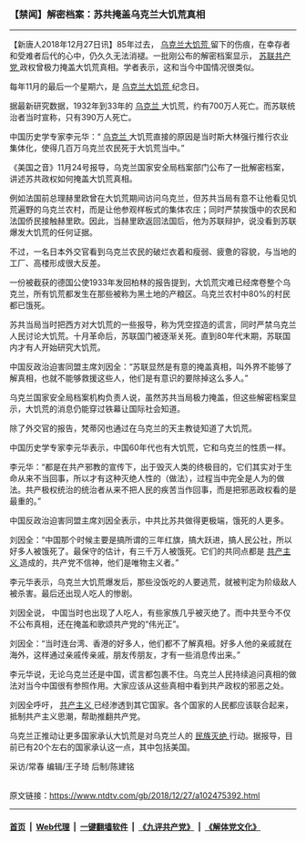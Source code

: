 ### 【禁闻】解密档案：苏共掩盖乌克兰大饥荒真相
------------------------

<div class="post_content">
 <p>
  【新唐人2018年12月27日讯】85年过去，
  <a href="https://www.ntdtv.com/gb/乌克兰大饥荒.htm">
   乌克兰大饥荒
  </a>
  留下的伤痕，在幸存者和受难者后代的心中，仍久久无法消褪。一批刚公布的解密档案显示，
  <a href="https://www.ntdtv.com/gb/苏联共产党.htm">
   苏联共产党
  </a>
  政权曾极力掩盖大饥荒真相。学者表示，这和当今中国情况很类似。
 </p>
 <p>
  每年11月的最后一个星期六，是
  <a href="https://www.ntdtv.com/gb/乌克兰大饥荒.htm">
   乌克兰大饥荒
  </a>
  纪念日。
 </p>
 <p>
  据最新研究数据，1932年到33年的
  <a href="https://www.ntdtv.com/gb/乌克兰.htm">
   乌克兰
  </a>
  大饥荒，约有700万人死亡。而苏联统治者当时宣称，只有390万人死亡。
 </p>
 <p>
  中国历史学专家李元华：“
  <a href="https://www.ntdtv.com/gb/乌克兰.htm">
   乌克兰
  </a>
  大饥荒直接的原因是当时斯大林强行推行农业集体化，使得几百万乌克兰农民死于大饥荒当中。”
 </p>
 <p>
  《美国之音》11月24号报导，乌克兰国家安全局档案部门公布了一批解密档案，讲述苏共政权如何掩盖大饥荒真相。
 </p>
 <p>
  例如法国前总理赫里欧曾在大饥荒期间访问乌克兰，但苏共当局有意不让他看见饥荒遍野的乌克兰农村，而是让他参观样板式的集体农庄；同时严禁挨饿中的农民和法国侨民接触赫里欧。因此，当赫里欧返回法国后，他为苏联辩护，说没看到苏联爆发大饥荒的任何证据。
 </p>
 <p>
  不过，一名日本外交官看到乌克兰农民的破烂衣着和瘦弱、疲惫的容貌，与当地的工厂、高楼形成很大反差。
 </p>
 <p>
  一份被截获的德国公使1933年发回柏林的报告提到，大饥荒灾难已经席卷整个乌克兰，所有饥荒都发生在那些被称为黑土地的产粮区。乌克兰农村中80%的村民都已饿死。
 </p>
 <p>
  苏共当局当时把西方对大饥荒的一些报导，称为凭空捏造的谎言，同时严禁乌克兰人民讨论大饥荒。十月革命后，苏联国门被逐渐关死。直到80年代末期，苏联国内才有人开始研究大饥荒。
 </p>
 <p>
  中国反政治迫害同盟主席刘因全：“苏联显然是有意的掩盖真相，叫外界不能够了解真相，也就不能够救援这些人，他们是有意识的要除掉这么多人。”
 </p>
 <p>
  乌克兰国家安全局档案机构负责人说，虽然苏共当局极力掩盖，但这些解密档案显示，大饥荒的消息仍能穿过铁幕让国际社会知道。
 </p>
 <p>
  除了外交官的报告，梵蒂冈也通过在乌克兰的天主教徒知道了大饥荒。
 </p>
 <p>
  中国历史学专家李元华表示，中国60年代也有大饥荒，它和乌克兰的性质一样。
 </p>
 <p>
  李元华：“都是在共产邪教的宣传下，出于毁灭人类的终极目的，它们其实对于生命从来不当回事，所以才有这种灭绝人性的（做法），过程当中完全是人为的做法。共产极权统治的统治者从来不把人民的疾苦当作回事，而是把邪恶政权看的是最重的。”
 </p>
 <p>
  中国反政治迫害同盟主席刘因全表示，中共比苏共做得更极端，饿死的人更多。
 </p>
 <p>
  刘因全：“中国那个时候主要是搞所谓的三年红旗，搞大跃进，搞人民公社，所以好多人被饿死了。最保守的估计，有三千万人被饿死。它们的共同点都是
  <a href="https://www.ntdtv.com/gb/共产主义.htm">
   共产主义
  </a>
  造成的，共产党不信神，他们是唯物主义者。”
 </p>
 <p>
  李元华表示，乌克兰大饥荒爆发后，那些没饭吃的人要逃荒，就被判定为阶级敌人被杀害。最后还出现人吃人的惨剧。
 </p>
 <p>
  刘因全说， 中国当时也出现了人吃人，有些家族几乎被灭绝了。而中共至今不仅不公布真相，还在掩盖和歌颂共产党的“伟光正”。
 </p>
 <p>
  刘因全：“当时连台湾、香港的好多人，他们都不了解真相。好多人他的亲戚就在海外，这样通过亲戚传亲戚，朋友传朋友，才有一些消息传出来。”
 </p>
 <p>
  李元华说，无论乌克兰还是中国，谎言都包裹不住。乌克兰人民持续追问真相的做法对当今中国很有参照作用。大家应该从这些真相中看到共产政权的邪恶之处。
 </p>
 <p>
  刘因全呼吁，
  <a href="https://www.ntdtv.com/gb/共产主义.htm">
   共产主义
  </a>
  已经渗透到其它国家。各个国家的人民都应该联合起来，抵制共产主义思潮，帮助推翻共产党。
 </p>
 <p>
  乌克兰正推动让更多国家承认大饥荒是对乌克兰人的
  <a href="https://www.ntdtv.com/gb/民族灭绝.htm">
   民族灭绝
  </a>
  行动。据报导，目前已有20个左右的国家承认这一点，其中包括美国。
 </p>
 <p>
  采访/常春 编辑/王子琦 后制/陈建铭
 </p>
 <div class="single_ad">
 </div>
</div>

<br/>原文链接：https://www.ntdtv.com/gb/2018/12/27/a102475392.html


------------------------
#### [首页](https://github.com/gfw-breaker/banned-news/blob/master/README.md) &nbsp;|&nbsp; [Web代理](https://github.com/labour-camp/helloworld) &nbsp;|&nbsp; [一键翻墙软件](https://github.com/gfw-breaker/nogfw/blob/master/README.md) &nbsp;|&nbsp; [《九评共产党》](https://github.com/gfw-breaker/9ping.md/blob/master/README.md#九评之一评共产党是什么) &nbsp;|&nbsp; [《解体党文化》](https://github.com/gfw-breaker/jtdwh.md/blob/master/README.md#绪论)

